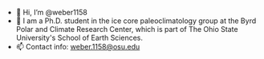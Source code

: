- 👋 Hi, I’m @weber1158
- 👀 I am a Ph.D. student in the ice core paleoclimatology group at the Byrd Polar and Climate Research Center, which is part of The Ohio State University's School of Earth Sciences. 
- 📫 Contact info: weber.1158@osu.edu

<!---
weber1158/weber1158 is a ✨ special ✨ repository because its `README.md` (this file) appears on your GitHub profile.
You can click the Preview link to take a look at your changes.
--->
